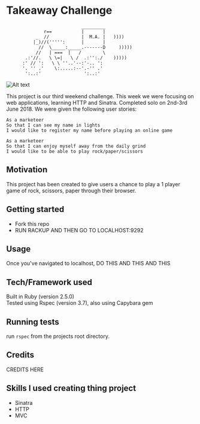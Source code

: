 Takeaway Challenge
==================
```
                            _________
              r==           |       |
           _  //            |  M.A. |   ))))
          |_)//(''''':      |       |
            //  \_____:_____.-------D     )))))
           //   | ===  |   /        \
       .:'//.   \ \=|   \ /  .:'':./    )))))
      :' // ':   \ \ ''..'--:'-.. ':
      '. '' .'    \:.....:--'.-'' .'
       ':..:'                ':..:'

 ```

 ![Alt text](https://media.giphy.com/media/E7ClVqqCl8bVS/giphy.gif)


This project is our third weekend challenge. This week we were focusing on web applications, learning HTTP and Sinatra. Completed solo on 2nd-3rd June 2018. We were given the following user stories:

```
As a marketeer
So that I can see my name in lights
I would like to register my name before playing an online game
```
```
As a marketeer
So that I can enjoy myself away from the daily grind
I would like to be able to play rock/paper/scissors
```

## Motivation

This project has been created to give users a chance to play a 1 player game of rock, scissors, paper through their browser.

## Getting started

* Fork this repo
* RUN RACKUP AND THEN GO TO LOCALHOST:9292

## Usage

Once you've navigated to localhost, DO THIS AND THIS AND THIS


## Tech/Framework used

Built in Ruby (version 2.5.0)<br />
Tested using Rspec (version 3.7), also using Capybara gem

## Running tests

run `rspec` from the projects root directory.

## Credits

CREDITS HERE

## Skills I used creating thing project

* Sinatra
* HTTP
* MVC
